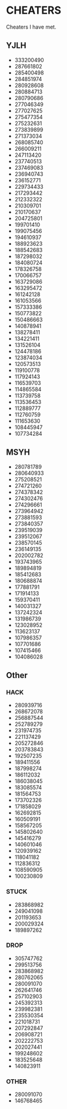 # CHEATERS

Cheaters I have met.

## YJLH

- 333200490
- 287661802
- 285400498
- 284851974
- 280928608
- 280884713
- 280790686
- 277046349
- 277027625
- 275477354
- 275232631
- 273839899
- 271373034
- 268085740
- 266009211
- 247113420
- 237740513
- 237469083
- 236940743
- 236152771
- 229734433
- 217293442
- 212332322
- 210309701
- 210170637
- 204725801
- 199701410
- 199075456
- 194610937
- 188923623
- 188542683
- 187298032
- 184080724
- 178326758
- 170066757
- 163729086
- 163295472
- 161242128
- 161053566
- 157333386
- 150773822
- 150486663
- 140878941
- 138278411
- 134221411
- 131526104
- 124478186
- 123874034
- 120573513
- 119100778
- 117924143
- 116539703
- 114865584
- 113739758
- 113536453
- 112889777
- 112760759
- 111653630
- 108445947
- 107734284

## MSYH

- 280781789
- 280640933
- 275208521
- 274721260
- 274378342
- 274302476
- 274296661
- 273964942
- 273881593
- 273840357
- 239519039
- 239512067
- 238570145
- 236149135
- 202002782
- 193743965
- 189894819
- 185412683
- 180688874
- 177881791
- 171914133
- 159370411
- 140031327
- 137242324
- 131986739
- 123028952
- 113623137
- 107986357
- 107701686
- 107415466
- 104086028

## Other

### HACK

- 280939716
- 268672078
- 256887544
- 252789279
- 231974735
- 221137429
- 205272846
- 203783843
- 192507235
- 189411556
- 187998274
- 186112032
- 186038045
- 183085574
- 181564753
- 173702326
- 171858029
- 162692815
- 160509191
- 158567205
- 145802640
- 145416279
- 140601046
- 120939162
- 118041182
- 112836312
- 108590905
- 100230809

### STUCK

- 283868982
- 249041098
- 201193653
- 200029324
- 189897262

### DROP

- 305747762
- 299513756
- 283868982
- 280762065
- 280091070
- 262641746
- 257102903
- 245392313
- 239982381
- 235530354
- 221018731
- 207292847
- 206908721
- 202222753
- 202027441
- 199248602
- 183525648
- 140823911

### OTHER

- 280091070
- 146768465
